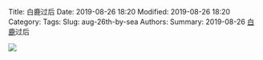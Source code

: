 Title: 白鹿过后
Date: 2019-08-26 18:20
Modified: 2019-08-26 18:20
Category: 
Tags: 
Slug: aug-26th-by-sea
Authors: 
Summary: 2019-08-26 [白鹿](https://zh.wikipedia.org/w/index.php?title=%E5%BC%B7%E7%83%88%E7%86%B1%E5%B8%B6%E9%A2%A8%E6%9A%B4%E7%99%BD%E9%B9%BF_(2019%E5%B9%B4)&oldid=55841302)过后


<img src="{static}/images/sea_2019-08-26_xiamen.jpg">